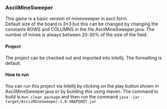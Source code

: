 ### AsciiMineSweeper ### 
This game is a basic version of minesweeper in ascii form.  
Default size of the board is 3*3 but this can be changed by changing the constants ROWS and COLUMNS in the file AsciiMineSweeper.java. The number of mines is always between 20-30% of the size of the field. 

#### Project ####
The project can be checked out and imported into Intellij. The formatting is default.

#### How to run ####  
You can run this project via Intellij by clicking on the play button shown in AsciiMineSweeper.java or by building this using maven. The command to build is `mvn clean package` and then run the command `java -jar target/AsciiMIneSweeper-1.0-SNAPSHOT.jar`
